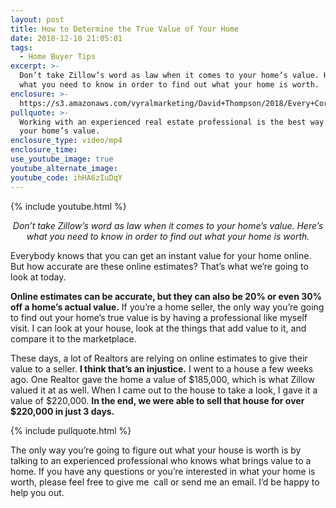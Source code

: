 ```yaml
---
layout: post
title: How to Determine the True Value of Your Home
date: 2018-12-10 21:05:01
tags:
  - Home Buyer Tips
excerpt: >-
  Don’t take Zillow’s word as law when it comes to your home’s value. Here’s
  what you need to know in order to find out what your home is worth.
enclosure: >-
  https://s3.amazonaws.com/vyralmarketing/David+Thompson/2018/Every+Corner+Realty+%257C+Online+Estimates.mp4
pullquote: >-
  Working with an experienced real estate professional is the best way to find
  your home’s value.
enclosure_type: video/mp4
enclosure_time:
use_youtube_image: true
youtube_alternate_image:
youtube_code: ihHA6zIuDqY
---
```


{% include youtube.html %}

<p style="text-align: center;"><em>Don’t take Zillow’s word as law when it comes to your home’s value. Here’s what you need to know in order to find out what your home is worth.</em></p>

Everybody knows that you can get an instant value for your home online. But how accurate are these online estimates? That’s what we’re going to look at today.

**Online estimates can be accurate, but they can also be 20% or even 30% off a home’s actual value.** If you’re a home seller, the only way you’re going to find out your home’s true value is by having a professional like myself visit. I can look at your house, look at the things that add value to it, and compare it to the marketplace.

These days, a lot of Realtors are relying on online estimates to give their value to a seller. **I think that’s an injustice.** I went to a house a few weeks ago. One Realtor gave the home a value of $185,000, which is what Zillow valued it at as well. When I came out to the house to take a look, I gave it a value of $220,000. **In the end, we were able to sell that house for over $220,000 in just 3 days.&nbsp;**

{% include pullquote.html %}

The only way you’re going to figure out what your house is worth is by talking to an experienced professional who knows what brings value to a home. If you have any questions or you’re interested in what your home is worth, please feel free to give me &nbsp;call or send me an email. I’d be happy to help you out.
